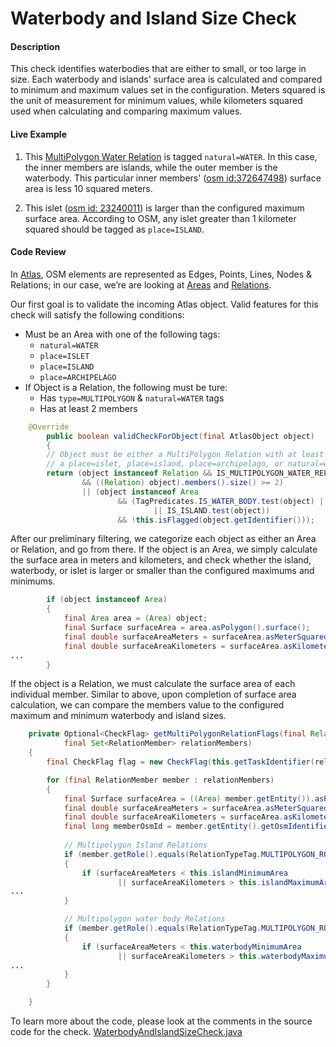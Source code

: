 # Waterbody and Island Size Check

#### Description
This check identifies waterbodies that are either to small, or too large in size. Each waterbody and islands' surface area is calculated and compared to minimum and maximum values set in the configuration. Meters squared is the unit of measurement for minimum values, while kilometers squared used when calculating and comparing maximum values.

#### Live Example
1) This [MultiPolygon Water Relation](https://www.openstreetmap.org/relation/2622285#map=14/59.2859/14.6538) is tagged `natural=WATER`. In this case, the inner members are islands, while the outer member is the waterbody. This particular inner members' ([osm id:372647498](https://www.openstreetmap.org/way/372647498)) surface area is less 10 squared meters.
 
2) This islet ([osm id: 23240011](https://www.openstreetmap.org/way/23240011)) is larger than the configured maximum surface area. According to OSM, any islet greater than 1 kilometer squared should be tagged as `place=ISLAND`.

#### Code Review
In [Atlas](https://github.com/osmlab/atlas), OSM elements are represented as Edges, Points, Lines, 
Nodes & Relations; in our case, we’re are looking at [Areas](https://github.com/osmlab/atlas/blob/dev/src/main/java/org/openstreetmap/atlas/geography/atlas/items/Area.java) and [Relations](https://github.com/osmlab/atlas/blob/dev/src/main/java/org/openstreetmap/atlas/geography/atlas/items/Relation.java).

Our first goal is to validate the incoming Atlas object. Valid features for this check will satisfy
the following conditions:
* Must be an Area with one of the following tags:
    * `natural=WATER`
    * `place=ISLET`
    * `place=ISLAND`
    * `place=ARCHIPELAGO`
* If Object is a Relation, the following must be ture:
    * Has `type=MULTIPOLYGON` & `natural=WATER` tags
    * Has at least 2 members 

```java
    @Override
        public boolean validCheckForObject(final AtlasObject object)
        {
        // Object must be either a MultiPolygon Relation with at least one member, or an Area with
        // a place=islet, place=island, place=archipelago, or natural=water tag
        return (object instanceof Relation && IS_MULTIPOLYGON_WATER_RELATION.test(object)
                && ((Relation) object).members().size() >= 2)
                || (object instanceof Area
                        && (TagPredicates.IS_WATER_BODY.test(object) || IS_ISLET.test(object)
                                || IS_ISLAND.test(object))
                        && !this.isFlagged(object.getIdentifier()));
```

After our preliminary filtering, we categorize each object as either an Area or Relation, and go from there. If the object is an Area, we simply calculate the surface area in meters and kilometers, and check whether the island, waterbody, or islet is larger or smaller than the configured maximums and minimums. 

```java
        if (object instanceof Area)
        {
            final Area area = (Area) object;
            final Surface surfaceArea = area.asPolygon().surface();
            final double surfaceAreaMeters = surfaceArea.asMeterSquared();
            final double surfaceAreaKilometers = surfaceArea.asKilometerSquared();
...
        }
```

If the object is a Relation, we must calculate the surface area of each individual member. Similar to above, upon completion of surface area calculation, we can compare the members value to the configured maximum and minimum waterbody and island sizes.

```java
    private Optional<CheckFlag> getMultiPolygonRelationFlags(final Relation relation,
            final Set<RelationMember> relationMembers)
    {
        final CheckFlag flag = new CheckFlag(this.getTaskIdentifier(relation));

        for (final RelationMember member : relationMembers)
        {
            final Surface surfaceArea = ((Area) member.getEntity()).asPolygon().surface();
            final double surfaceAreaMeters = surfaceArea.asMeterSquared();
            final double surfaceAreaKilometers = surfaceArea.asKilometerSquared();
            final long memberOsmId = member.getEntity().getOsmIdentifier();
            
            // Multipolygon Island Relations
            if (member.getRole().equals(RelationTypeTag.MULTIPOLYGON_ROLE_INNER))
            {
                if (surfaceAreaMeters < this.islandMinimumArea 
                        || surfaceAreaKilometers > this.islandMaximumArea)
...
            }

            // Multipolygon water body Relations
            if (member.getRole().equals(RelationTypeTag.MULTIPOLYGON_ROLE_OUTER))
            {
                if (surfaceAreaMeters < this.waterbodyMinimumArea
                        || surfaceAreaKilometers > this.waterbodyMaximumArea)
...
            }
        }

    }
```

To learn more about the code, please look at the comments in the source code for the check.
[WaterbodyAndIslandSizeCheck.java](../../src/main/java/org/openstreetmap/atlas/checks/validation/areas/WaterbodyAndIslandSizeCheck.java)